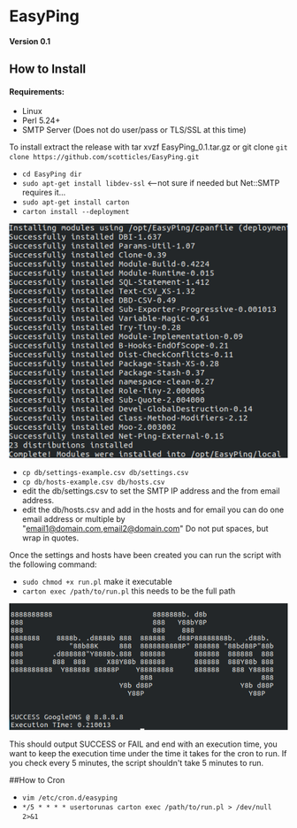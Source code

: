 # EasyPing

#### Version 0.1

## How to Install

#### Requirements: 

 * Linux
 * Perl 5.24+
 * SMTP Server (Does not do user/pass or TLS/SSL at this time)

To install extract the release with tar xvzf EasyPing_0.1.tar.gz or git clone
`git clone https://github.com/scotticles/EasyPing.git`

* `cd EasyPing dir`
* `sudo apt-get install libdev-ssl` <--not sure if needed but Net::SMTP requires it...
* `sudo apt-get install carton`
* `carton install --deployment`

![alt text](https://github.com/scotticles/EasyPing/raw/master/screenshots/screenshot-1.png "Carton Install")

* `cp db/settings-example.csv db/settings.csv`
* `cp db/hosts-example.csv db/hosts.csv`
* edit the db/settings.csv to set the SMTP IP address and the from email address.
* edit the db/hosts.csv and add in the hosts and for email you can do one email address or multiple
by "email1@domain.com,email2@domain.com" Do not put spaces, but wrap in quotes.

Once the settings and hosts have been created you can run the script with the following command:

* `sudo chmod +x run.pl` make it executable
* `carton exec /path/to/run.pl` this needs to be the full path


![alt text](https://github.com/scotticles/EasyPing/raw/master/screenshots/screenshot.png "Run Screenshot")

This should output SUCCESS or FAIL and end with an execution time, you want to keep
the execution time under the time it takes for the cron to run. If you check every 5 minutes, 
the script shouldn't take 5 minutes to run.
 
##How to Cron
* `vim /etc/cron.d/easyping`
* `*/5 * * * * usertorunas carton exec /path/to/run.pl > /dev/null 2>&1`